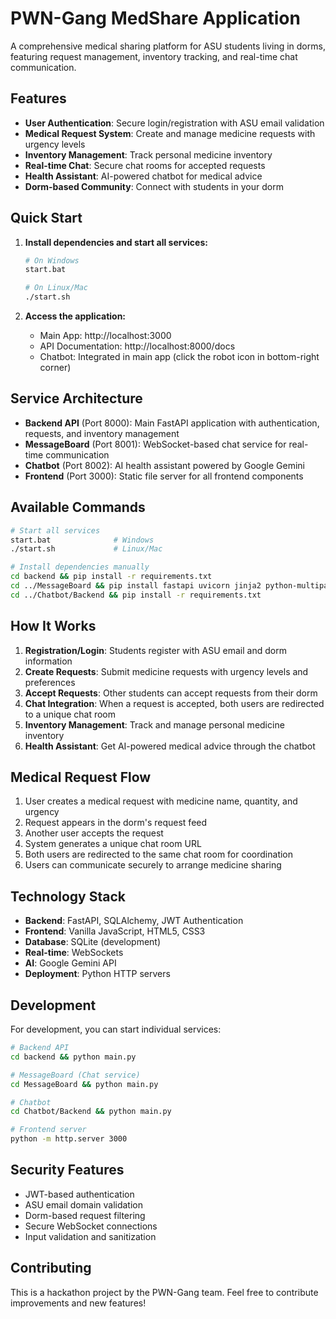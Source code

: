 # PWN-Gang MedShare Application

A comprehensive medical sharing platform for ASU students living in dorms, featuring request management, inventory tracking, and real-time chat communication.

## Features

- **User Authentication**: Secure login/registration with ASU email validation
- **Medical Request System**: Create and manage medicine requests with urgency levels
- **Inventory Management**: Track personal medicine inventory
- **Real-time Chat**: Secure chat rooms for accepted requests
- **Health Assistant**: AI-powered chatbot for medical advice
- **Dorm-based Community**: Connect with students in your dorm

## Quick Start

1. **Install dependencies and start all services:**
   ```bash
   # On Windows
   start.bat
   
   # On Linux/Mac
   ./start.sh
   ```

2. **Access the application:**
   - Main App: http://localhost:3000
   - API Documentation: http://localhost:8000/docs
   - Chatbot: Integrated in main app (click the robot icon in bottom-right corner)

## Service Architecture

- **Backend API** (Port 8000): Main FastAPI application with authentication, requests, and inventory management
- **MessageBoard** (Port 8001): WebSocket-based chat service for real-time communication
- **Chatbot** (Port 8002): AI health assistant powered by Google Gemini
- **Frontend** (Port 3000): Static file server for all frontend components

## Available Commands

```bash
# Start all services
start.bat              # Windows
./start.sh             # Linux/Mac

# Install dependencies manually
cd backend && pip install -r requirements.txt
cd ../MessageBoard && pip install fastapi uvicorn jinja2 python-multipart
cd ../Chatbot/Backend && pip install -r requirements.txt
```

## How It Works

1. **Registration/Login**: Students register with ASU email and dorm information
2. **Create Requests**: Submit medicine requests with urgency levels and preferences
3. **Accept Requests**: Other students can accept requests from their dorm
4. **Chat Integration**: When a request is accepted, both users are redirected to a unique chat room
5. **Inventory Management**: Track and manage personal medicine inventory
6. **Health Assistant**: Get AI-powered medical advice through the chatbot

## Medical Request Flow

1. User creates a medical request with medicine name, quantity, and urgency
2. Request appears in the dorm's request feed
3. Another user accepts the request
4. System generates a unique chat room URL
5. Both users are redirected to the same chat room for coordination
6. Users can communicate securely to arrange medicine sharing

## Technology Stack

- **Backend**: FastAPI, SQLAlchemy, JWT Authentication
- **Frontend**: Vanilla JavaScript, HTML5, CSS3
- **Database**: SQLite (development)
- **Real-time**: WebSockets
- **AI**: Google Gemini API
- **Deployment**: Python HTTP servers

## Development

For development, you can start individual services:

```bash
# Backend API
cd backend && python main.py

# MessageBoard (Chat service)
cd MessageBoard && python main.py

# Chatbot
cd Chatbot/Backend && python main.py

# Frontend server
python -m http.server 3000
```

## Security Features

- JWT-based authentication
- ASU email domain validation
- Dorm-based request filtering
- Secure WebSocket connections
- Input validation and sanitization

## Contributing

This is a hackathon project by the PWN-Gang team. Feel free to contribute improvements and new features!
